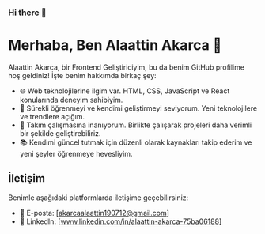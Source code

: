 ### Hi there 👋


# Merhaba, Ben Alaattin Akarca 👋

Alaattin Akarca, bir Frontend Geliştiriciyim, bu da benim GitHub profilime hoş geldiniz! İşte benim hakkımda birkaç şey:

- 🌐 Web teknolojilerine ilgim var. HTML, CSS, JavaScript ve React konularında deneyim sahibiyim.
- 🚀 Sürekli öğrenmeyi ve kendimi geliştirmeyi seviyorum. Yeni teknolojilere ve trendlere açığım.
- 👥 Takım çalışmasına inanıyorum. Birlikte çalışarak projeleri daha verimli bir şekilde geliştirebiliriz.
- 📚 Kendimi güncel tutmak için düzenli olarak kaynakları takip ederim ve yeni şeyler öğrenmeye hevesliyim.
## İletişim

Benimle aşağıdaki platformlarda iletişime geçebilirsiniz:

- 📧 E-posta: [akarcaalaattin190712@gmail.com]
- 💼 LinkedIn: [www.linkedin.com/in/alaattin-akarca-75ba06188]
